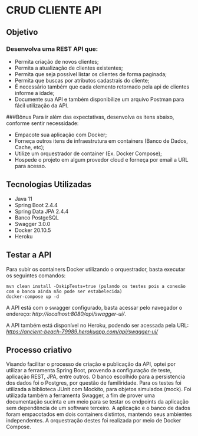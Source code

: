 # CRUD CLIENTE API

## Objetivo

### Desenvolva uma REST API que:
- Permita criação de novos clientes;
- Permita a atualização de clientes existentes;
- Permita que seja possível listar os clientes de forma paginada;
- Permita que buscas por atributos cadastrais do cliente;
- É necessário também que cada elemento retornado pela api de clientes informe a idade;
- Documente sua API e também disponibilize um arquivo Postman para fácil utilização da API.

###Bônus 
 Para ir além das expectativas, desenvolva os itens abaixo, conforme sentir necessidade:
- Empacote sua aplicação com Docker;
- Forneça outros itens de infraestrutura em containers (Banco de Dados, Cache, etc);
- Utilize um orquestrador de container (Ex. Docker Compose);
- Hospede o projeto em algum provedor cloud e forneça por email a URL para acesso.

## Tecnologias Utilizadas

- Java 11
- Spring Boot 2.4.4
- Spring Data JPA 2.4.4
- Banco PostgeSQL
- Swagger 3.0.0
- Docker 20.10.5
- Heroku

## Testar a API

Para subir os containers Docker utilizando o orquestrador, basta executar os seguintes comandos:

```
mvn clean install -DskipTests=true (pulando os testes pois a conexão com o banco ainda não pode ser estabelecida) 
docker-compose up -d 
```

A API está com o swagger configurado, basta acessar pelo navegador o endereço: *http://localhost:8080/api/swagger-ui/*.

A API também está disponível no Heroku, podendo ser acessada pela URL: *https://ancient-beach-79989.herokuapp.com/api/swagger-ui/*

## Processo criativo

Visando facilitar o processo de criação e publicação da API, optei por utilizar a ferramenta Spring Boot, provendo a configuração de teste, aplicação REST, JPA, entre outros.
O banco escolhido para a persistencia dos dados foi o Postgres, por questão de familiridade.
Para os testes foi utilizada a biblioteca JUnit com Mockito, para objetos simulados (mock).
Foi utilizada também a ferramenta Swagger, a fim de prover uma documentação sucinta e um meio para se testar os endpoints da aplicação sem dependência de um software terceiro.
A aplicação e o banco de dados foram empacotados em dois containers distintos, mantendo seus ambientes independentes. A orquestração destes foi realizada por meio de Docker Compose.
